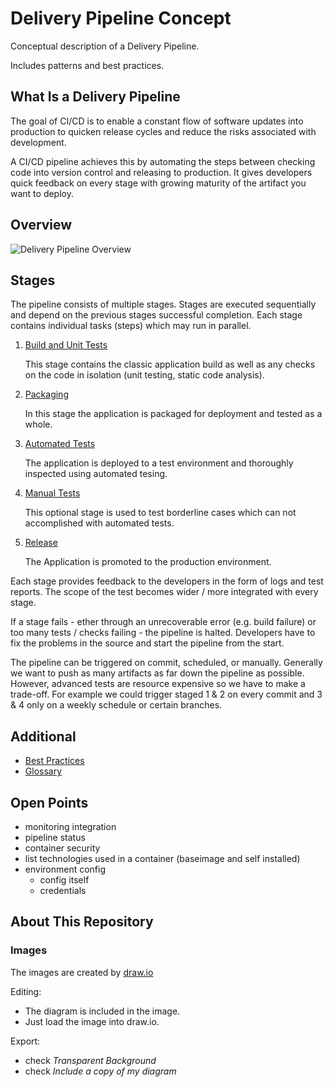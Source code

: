 # Delivery Pipeline Concept

Conceptual description of a Delivery Pipeline.

Includes patterns and best practices.

## What Is a Delivery Pipeline

The goal of CI/CD is to enable a constant flow of software updates into production to quicken release cycles and reduce the risks associated with development.

A CI/CD pipeline achieves this by automating the steps between checking code into version control and releasing to production. It gives developers quick feedback on every stage with growing maturity of the artifact you want to deploy.

## Overview

![Delivery Pipeline Overview](images/delivery-pipeline-overview.svg)

## Stages

The pipeline consists of multiple stages. Stages are executed sequentially and depend on the previous stages successful completion. Each stage contains individual tasks (steps) which may run in parallel.

1. [Build and Unit Tests](stages/01-build/README.md)

    This stage contains the classic application build as well as any checks on the code in isolation (unit testing, static code analysis).

2. [Packaging](stages/02-packaging/README.md)

    In this stage the application is packaged for deployment and tested as a whole.

3. [Automated Tests](stages/03-automated-tests/README.md)

    The application is deployed to a test environment and thoroughly inspected using automated tesing.

4. [Manual Tests](stages/04-manual-tests/README.md)

    This optional stage is used to test borderline cases which can not accomplished with automated tests.

5. [Release](stages/05-release/README.md)

    The Application is promoted to the production environment.

Each stage provides feedback to the developers in the form of logs and test reports. The scope of the test becomes wider / more integrated with every stage.

If a stage fails - ether through an unrecoverable error (e.g. build failure) or too many tests / checks failing - the pipeline is halted. Developers have to fix the problems in the source and start the pipeline from the start.

The pipeline can be triggered on commit, scheduled, or manually. Generally we want to push as many artifacts as far down the pipeline as possible. However, advanced tests are resource expensive so we have to make a trade-off. For example we could trigger staged 1 & 2 on every commit and 3 & 4 only on a weekly schedule or certain branches.

## Additional

* [Best Practices](best-practices.md)
* [Glossary](glossary.md)

## Open Points

* monitoring integration
* pipeline status
* container security
* list technologies used in a container (baseimage and self installed)
* environment config
  * config itself
  * credentials

## About This Repository

### Images

The images are created by [draw.io](https://www.draw.io/)

Editing:

* The diagram is included in the image.
* Just load the image into draw.io.

Export:

* check *Transparent Background*
* check *Include a copy of my diagram*
